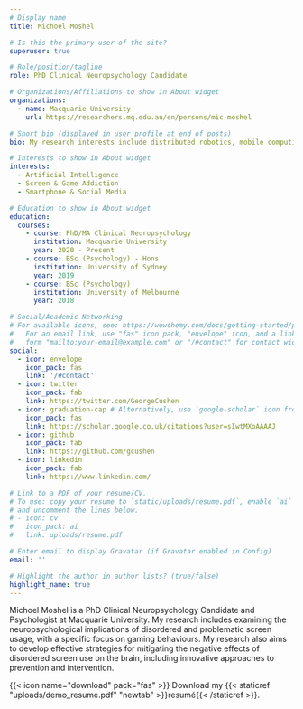 ```yaml
---
# Display name
title: Michoel Moshel

# Is this the primary user of the site?
superuser: true

# Role/position/tagline
role: PhD Clinical Neuropsychology Candidate

# Organizations/Affiliations to show in About widget
organizations:
  - name: Macquarie University
    url: https://researchers.mq.edu.au/en/persons/mic-moshel

# Short bio (displayed in user profile at end of posts)
bio: My research interests include distributed robotics, mobile computing and programmable matter.

# Interests to show in About widget
interests:
  - Artificial Intelligence
  - Screen & Game Addiction 
  - Smartphone & Social Media

# Education to show in About widget
education:
  courses:
    - course: PhD/MA Clinical Neuropsychology
      institution: Macquarie University
      year: 2020 - Present
    - course: BSc (Psychology) - Hons
      institution: University of Sydney 
      year: 2019
    - course: BSc (Psychology)
      institution: University of Melbourne
      year: 2018

# Social/Academic Networking
# For available icons, see: https://wowchemy.com/docs/getting-started/page-builder/#icons
#   For an email link, use "fas" icon pack, "envelope" icon, and a link in the
#   form "mailto:your-email@example.com" or "/#contact" for contact widget.
social:
  - icon: envelope
    icon_pack: fas
    link: '/#contact'
  - icon: twitter
    icon_pack: fab
    link: https://twitter.com/GeorgeCushen
  - icon: graduation-cap # Alternatively, use `google-scholar` icon from `ai` icon pack
    icon_pack: fas
    link: https://scholar.google.co.uk/citations?user=sIwtMXoAAAAJ
  - icon: github
    icon_pack: fab
    link: https://github.com/gcushen
  - icon: linkedin
    icon_pack: fab
    link: https://www.linkedin.com/

# Link to a PDF of your resume/CV.
# To use: copy your resume to `static/uploads/resume.pdf`, enable `ai` icons in `params.toml`,
# and uncomment the lines below.
# - icon: cv
#   icon_pack: ai
#   link: uploads/resume.pdf

# Enter email to display Gravatar (if Gravatar enabled in Config)
email: ''

# Highlight the author in author lists? (true/false)
highlight_name: true
---
```


Michoel Moshel is a PhD Clinical Neuropsychology Candidate and Psychologist at Macquarie University. My research includes examining the neuropsychological implications of disordered and problematic screen usage, with a specific focus on gaming behaviours. My research also aims to develop effective strategies for mitigating the negative effects of disordered screen use on the brain, including innovative approaches to prevention and intervention.


{{< icon name="download" pack="fas" >}} Download my {{< staticref "uploads/demo_resume.pdf" "newtab" >}}resumé{{< /staticref >}}.
